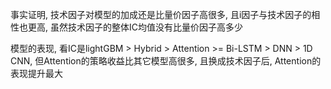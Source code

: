 事实证明, 技术因子对模型的加成还是比量价因子高很多, 且i因子与技术因子的相性也更高, 虽然技术因子的整体IC均值没有比量价因子高多少  

模型的表现, 看IC是lightGBM > Hybrid > Attention >= Bi-LSTM > DNN > 1D CNN, 但Attention的策略收益比其它模型高很多, 且换成技术因子后, Attention的表现提升最大

